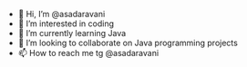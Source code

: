 - 👋 Hi, I’m @asadaravani
- 👀 I’m interested in coding
- 🌱 I’m currently learning Java
- 💞️ I’m looking to collaborate on Java programming projects
- 📫 How to reach me tg @asadaravani

<!---
asadaravani/asadaravani is a ✨ special ✨ repository because its `README.md` (this file) appears on your GitHub profile.
You can click the Preview link to take a look at your changes.
--->
